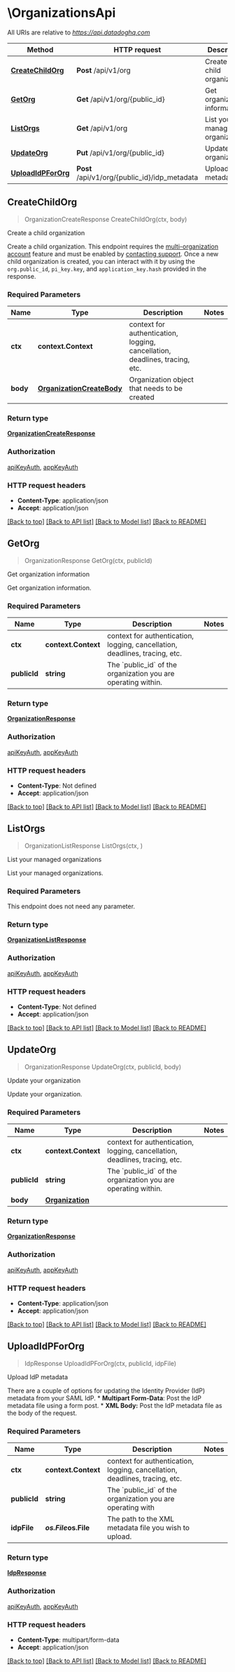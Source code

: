 # \OrganizationsApi

All URIs are relative to *https://api.datadoghq.com*

Method | HTTP request | Description
------------- | ------------- | -------------
[**CreateChildOrg**](OrganizationsApi.md#CreateChildOrg) | **Post** /api/v1/org | Create a child organization
[**GetOrg**](OrganizationsApi.md#GetOrg) | **Get** /api/v1/org/{public_id} | Get organization information
[**ListOrgs**](OrganizationsApi.md#ListOrgs) | **Get** /api/v1/org | List your managed organizations
[**UpdateOrg**](OrganizationsApi.md#UpdateOrg) | **Put** /api/v1/org/{public_id} | Update your organization
[**UploadIdPForOrg**](OrganizationsApi.md#UploadIdPForOrg) | **Post** /api/v1/org/{public_id}/idp_metadata | Upload IdP metadata



## CreateChildOrg

> OrganizationCreateResponse CreateChildOrg(ctx, body)

Create a child organization

Create a child organization.  This endpoint requires the [multi-organization account](https://docs.datadoghq.com/account_management/multi_organization/) feature and must be enabled by [contacting support](https://docs.datadoghq.com/help/).  Once a new child organization is created, you can interact with it by using the `org.public_id`, `pi_key.key`, and `application_key.hash` provided in the response.

### Required Parameters


Name | Type | Description  | Notes
------------- | ------------- | ------------- | -------------
**ctx** | **context.Context** | context for authentication, logging, cancellation, deadlines, tracing, etc.
**body** | [**OrganizationCreateBody**](OrganizationCreateBody.md)| Organization object that needs to be created | 

### Return type

[**OrganizationCreateResponse**](OrganizationCreateResponse.md)

### Authorization

[apiKeyAuth](../README.md#apiKeyAuth), [appKeyAuth](../README.md#appKeyAuth)

### HTTP request headers

- **Content-Type**: application/json
- **Accept**: application/json

[[Back to top]](#) [[Back to API list]](../README.md#documentation-for-api-endpoints)
[[Back to Model list]](../README.md#documentation-for-models)
[[Back to README]](../README.md)


## GetOrg

> OrganizationResponse GetOrg(ctx, publicId)

Get organization information

Get organization information.

### Required Parameters


Name | Type | Description  | Notes
------------- | ------------- | ------------- | -------------
**ctx** | **context.Context** | context for authentication, logging, cancellation, deadlines, tracing, etc.
**publicId** | **string**| The &#x60;public_id&#x60; of the organization you are operating within. | 

### Return type

[**OrganizationResponse**](OrganizationResponse.md)

### Authorization

[apiKeyAuth](../README.md#apiKeyAuth), [appKeyAuth](../README.md#appKeyAuth)

### HTTP request headers

- **Content-Type**: Not defined
- **Accept**: application/json

[[Back to top]](#) [[Back to API list]](../README.md#documentation-for-api-endpoints)
[[Back to Model list]](../README.md#documentation-for-models)
[[Back to README]](../README.md)


## ListOrgs

> OrganizationListResponse ListOrgs(ctx, )

List your managed organizations

List your managed organizations.

### Required Parameters

This endpoint does not need any parameter.

### Return type

[**OrganizationListResponse**](OrganizationListResponse.md)

### Authorization

[apiKeyAuth](../README.md#apiKeyAuth), [appKeyAuth](../README.md#appKeyAuth)

### HTTP request headers

- **Content-Type**: Not defined
- **Accept**: application/json

[[Back to top]](#) [[Back to API list]](../README.md#documentation-for-api-endpoints)
[[Back to Model list]](../README.md#documentation-for-models)
[[Back to README]](../README.md)


## UpdateOrg

> OrganizationResponse UpdateOrg(ctx, publicId, body)

Update your organization

Update your organization.

### Required Parameters


Name | Type | Description  | Notes
------------- | ------------- | ------------- | -------------
**ctx** | **context.Context** | context for authentication, logging, cancellation, deadlines, tracing, etc.
**publicId** | **string**| The &#x60;public_id&#x60; of the organization you are operating within. | 
**body** | [**Organization**](Organization.md)|  | 

### Return type

[**OrganizationResponse**](OrganizationResponse.md)

### Authorization

[apiKeyAuth](../README.md#apiKeyAuth), [appKeyAuth](../README.md#appKeyAuth)

### HTTP request headers

- **Content-Type**: application/json
- **Accept**: application/json

[[Back to top]](#) [[Back to API list]](../README.md#documentation-for-api-endpoints)
[[Back to Model list]](../README.md#documentation-for-models)
[[Back to README]](../README.md)


## UploadIdPForOrg

> IdpResponse UploadIdPForOrg(ctx, publicId, idpFile)

Upload IdP metadata

There are a couple of options for updating the Identity Provider (IdP) metadata from your SAML IdP.  * **Multipart Form-Data**: Post the IdP metadata file using a form post.  * **XML Body:** Post the IdP metadata file as the body of the request.

### Required Parameters


Name | Type | Description  | Notes
------------- | ------------- | ------------- | -------------
**ctx** | **context.Context** | context for authentication, logging, cancellation, deadlines, tracing, etc.
**publicId** | **string**| The &#x60;public_id&#x60; of the organization you are operating with | 
**idpFile** | ***os.File*****os.File**| The path to the XML metadata file you wish to upload. | 

### Return type

[**IdpResponse**](IdpResponse.md)

### Authorization

[apiKeyAuth](../README.md#apiKeyAuth), [appKeyAuth](../README.md#appKeyAuth)

### HTTP request headers

- **Content-Type**: multipart/form-data
- **Accept**: application/json

[[Back to top]](#) [[Back to API list]](../README.md#documentation-for-api-endpoints)
[[Back to Model list]](../README.md#documentation-for-models)
[[Back to README]](../README.md)

